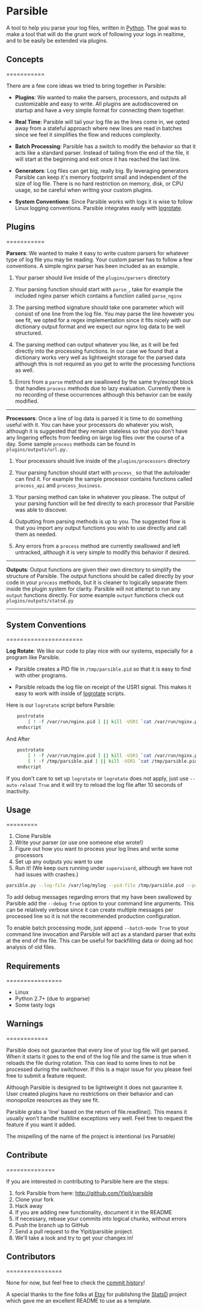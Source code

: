 # Parsible

A tool to help you parse your log files, written in [Python](http://http://python.org/).  The goal was to make a tool that will do the grunt work of following your logs in realtime, and to be easily be extended via plugins.


## Concepts
===========

There are a few core ideas we tried to bring together in Parsible:

* **Plugins**:  We wanted to make the parsers, processors, and outputs all customizable and easy to write. All plugins are autodiscovered on startup and have a very simple format for connecting them together.

* **Real Time**: Parsible will tail your log file as the lines come in, we opted away from a stateful approach where new lines are read in batches since we feel it simplifies the flow and reduces complexity.

* **Batch Processing**: Parsible has a switch to modify the behavior so that it acts like a standard parser.  Instead of tailing from the end of the file, it will start at the beginning and exit once it has reached the last line.

* **Generators**:  Log files can get big, really big.  By leveraging generators Parsible can keep it's memory footprint small and independent of the size of log file. There is no hard restriction on memory, disk, or CPU usage, so be careful when writing your custom plugins.

* **System Conventions**: Since Parsible works with logs it is wise to follow Linux logging conventions.  Parsible integrates easily with [logrotate](http://linuxcommand.org/man_pages/logrotate8.html).

## Plugins
===========

**Parsers**: We wanted to make it easy to write custom parsers for whatever type of log file you may be reading.  Your custom parser has to follow a few conventions.  A simple nginx parser has been included as an example.

1. Your parser should live inside of the `plugins/parsers` directory

2. Your parsing function should start with `parse_`, take for example the included nginx parser which contains a function called `parse_nginx`

3. The parsing method signature should take one parameter which will consist of one line from the log file.  You may parse the line however you see fit, we opted for a regex implementation since it fits nicely with our dictionary output format and we expect our nginx log data to be well structured.

4. The parsing method can output whatever you like, as it will be fed directly into the processing functions.  In our case we found that a dictionary works very well as lightweight storage for the parsed data although this is not required as you get to write the processing functions as well.

5. Errors from a `parse` method are swallowed by the same try/except block that handles `process` methods due to lazy evaluation.  Currently there is no recording of these occurrences although this behavior can be easily modified.

***

**Processors**: Once a line of log data is parsed it is time to do something useful with it.  You can have your processors do whatever you wish, although it is suggested that they remain stateless so that you don't have any lingering effects from feeding on large log files over the course of a day. Some sample `process` methods can be found in `plugins/outputs/url.py.`

1. Your processors should live inside of the `plugins/processors` directory

2. Your parsing function should start with `process_` so that the autoloader can find it. For example the sample processor contains  functions called `process_api` and `process_business`.

3. Your parsing method can take in whatever you please.  The output of your parsing function will be fed directly to each processor that Parsible was able to discover.

4. Outputting from parsing methods is up to you.  The suggested flow is that you import any output functions you wish to use directly and call them as needed.

5. Any errors from a `process` method are currently swallowed and left untracked, although it is very simple to modify this behavior if desired.

***

**Outputs**: Output functions are given their own directory to simplify the structure of Parsible.  The output functions should be called directly by your code in your `process` methods, but it is cleaner to logically separate them inside the plugin system for clarity.  Parsible will not attempt to run any `output` functions directly.  For some example `output` functions check out `plugins/outputs/statsd.py`

***

## System Conventions
======================

**Log Rotate**: We like our code to play nice with our systems, especially for a program like Parsible.

* Parsible creates a PID file in `/tmp/parsible.pid` so that it is easy to find with other programs.

* Parsible reloads the log file on receipt of the USR1 signal. This makes it easy to work with inside of [logrotate](http://linuxcommand.org/man_pages/logrotate8.html) scripts.

Here is our `logrotate` script before Parsible:

```bash
    postrotate
        [ ! -f /var/run/nginx.pid ] || kill -USR1 `cat /var/run/nginx.pid`
    endscript
```

And After

```bash
    postrotate
        [ ! -f /var/run/nginx.pid ] || kill -USR1 `cat /var/run/nginx.pid`; \
        [ ! -f /tmp/parsible.pid ] || kill -USR1 `cat /tmp/parsible.pid`
    endscript
```

If you don't care to set up `logrotate` or `logrotate` does not apply, just use `--auto-reload True` and it will try to reload the log file after 10 seconds of inactivity.

## Usage
=========

1. Clone Parsible
2. Write your parser (or use one someone else wrote!)
3. Figure out how you want to process your log lines and write some processors
4. Set up any outputs you want to use
5. Run it! (We keep ours running under `supervisord`, although we have not had issues with crashes.)


```bash
parsible.py --log-file /var/log/mylog --pid-file /tmp/parsible.pid --parser parse_nginx
```

To add debug messages regarding errors that my have been swallowed by Parsible add the `--debug True` option to your command line arguments.  This can be relatively verbose since it can create multiple messages per processed line so it is not the recommended production configuration.

To enable batch processing mode, just append `--batch-mode True` to your command line invocation and Parsible will act as a standard parser that exits at the end of the file.  This can be useful for backfilling data or doing ad hoc analysis of old files.

## Requirements
================

* Linux
* Python 2.7+ (due to argparse)
* Some tasty logs


## Warnings
============

Parsible does not gaurantee that every line of your log file will get parsed.  When it starts it goes to the end of the log file and the same is true when it reloads the file during rotation.  This can lead to some lines to not be processed during the switchover.  If this is a major issue for you please feel free to submit a feature request.

Although Parsible is designed to be lightweight it does not gaurantee it.  User created plugins have no restrictions on their behavior and can monopolize resources as they see fit.

Parsible grabs a 'line' based on the return of file.readline().  This means it usually won't handle multiline exceptions very well.  Feel free to request the feature if you want it added.

The mispelling of the name of the project is intentional (vs Parsable)

##  Contribute
==============

If you are interested in contributing to Parsible here are the steps:

1. fork Parsible from here: http://github.com/Yipit/parsible
2. Clone your fork
3. Hack away
4. If you are adding new functionality, document it in the README
5. If necessary, rebase your commits into logical chunks, without errors
6. Push the branch up to GitHub
7. Send a pull request to the Yipit/parsible project.
8. We'll take a look and try to get your changes in!

## Contributors
================

None for now, but feel free to check the [commit history](https://github.com/Yipit/parsible/commits/master)!

A special thanks to the fine folks at [Etsy](http://www.etsy.com) for publishing the [StatsD](http://github.com/etsy/statsd) project which gave me an excellent README to use as a template.


